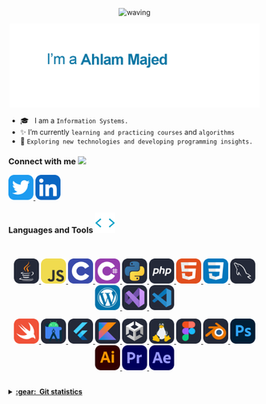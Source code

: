 <div align="center" >
 
 ![waving](https://capsule-render.vercel.app/api?type=waving&height=90&color=gradient)
 
<img src="https://github.com/iihlm/iihlm/blob/main/introfinall.gif" width = "500px" hight="600px"/> 
 </div>
 
<p>
   
    
- 🎓 &nbsp; I am a `Information Systems.`
- ✨ I’m currently `learning and practicing courses` and `algorithms`
- 🐼 `Exploring new technologies and developing programming insights.`
</p>
<h3> Connect with me <img src='https://raw.githubusercontent.com/ShahriarShafin/ShahriarShafin/main/Assets/handshake.gif' width="80px"> </h3>
 
<p > 
<a href="https://twitter.com/ihlmDev" target="_blank" title="ahlam  | Twitter" >
  <img src="https://github.com/tandpfun/skill-icons/blob/main/icons/Twitter.svg" width="50px" /> </a>
  <a href="https://www.linkedin.com/in/ahlam-majed-122210215/" title="LinkedIn"><img src="https://github.com/tandpfun/skill-icons/blob/main/icons/LinkedIn.svg"/ width="50px"> </a>  
</p>
<h3> Languages and Tools <img src='https://github.com/iihlm/iihlm/blob/main/coding.gif' width="40px"> </h3>
<br>

<p align="center">
    <a href="https://www.java.com/en/" title="java"> <img src="https://github.com/tandpfun/skill-icons/blob/main/icons/Java-Dark.svg" 
      alt="Java" width="50px"> </a>
    <a href="https://www.javascript.com/" title="JavaScript"> <img src="https://github.com/tandpfun/skill-icons/blob/main/icons/JavaScript.svg"
       alt="JavaScript" width="50px"> </a>
    <a href="https://www.cprogramming.com/" title="C"> <img src="https://github.com/tandpfun/skill-icons/blob/main/icons/C.svg"
       alt="C" width="50px"> </a>
     <a href="https://www.w3schools.com/cs/index.php" title="C#"> <img src="https://github.com/tandpfun/skill-icons/blob/main/icons/CS.svg"
       alt="C#" width="50px"> </a>
    <a href="https://www.python.org/" title="python"> <img src="https://github.com/tandpfun/skill-icons/blob/main/icons/Python-Dark.svg"
       alt="python" width="50px"> </a>
    <a href="https://www.php.net/" title="php"> <img src="https://github.com/tandpfun/skill-icons/blob/main/icons/PHP-Dark.svg"
       alt="php" width="50px"> 
    <a href="https://www.w3schools.com/css/" title="html"> <img src="https://github.com/tandpfun/skill-icons/blob/main/icons/HTML.svg"
       alt="html" width="50px"> </a>
     <a href="https://www.w3schools.com/css/" title="css"> <img src="https://github.com/tandpfun/skill-icons/blob/main/icons/CSS.svg"
       alt="css" width="50px"> </a>
        <a href="https://www.mysql.com/" title="mysql"> <img src="https://github.com/tandpfun/skill-icons/blob/main/icons/MySQL-Dark.svg"
      alt="mysql" width="50px"> </a>
      <a href="https://wordpress.com/" title="Wordpress"> <img src="https://github.com/tandpfun/skill-icons/blob/main/icons/Wordpress.svg"
      alt="Wordpress" width="50px"> </a>
      <a href="https://visualstudio.microsoft.com/" title="VisualStudio"> <img src="https://github.com/tandpfun/skill-icons/blob/main/icons/VisualStudio-Dark.svg"
      alt="VisualStudio" width="50px"> </a>
      <a href="https://code.visualstudio.com/" title="VSCode"> <img src="https://github.com/tandpfun/skill-icons/blob/main/icons/VSCode-Dark.svg"
      alt="VSCode" width="50px"> </a>
           </p>
         <p>
        <p align="center">
         <a href="https://developer.apple.com/swift/" title="swift"> <img src="https://github.com/tandpfun/skill-icons/blob/main/icons/Swift.svg"
       alt="swift"width="50px"> </a>
        <a href="https://developer.android.com/" title="android"> <img src="https://github.com/tandpfun/skill-icons/blob/main/icons/AndroidStudio-Dark.svg" 
         alt="android" width="50px"> </a>
    <a href="https://flutter.dev/" title="flutter"> <img src="https://github.com/tandpfun/skill-icons/blob/main/icons/Flutter-Dark.svg"
       alt="flutter" width="50px"> </a>
     <a href="https://kotlinlang.org/" title="Kotlin"> <img src="https://github.com/tandpfun/skill-icons/blob/main/icons/Kotlin-Dark.svg"
       alt="Kotlin" width="50px"> </a>
    <a href="ttps://unity.com/" title="unity"> <img src="https://github.com/tandpfun/skill-icons/blob/main/icons/Unity-Dark.svg"
       alt="unity"  width="50px"> 
        <a href="https://www.linux.org/" title="linux"> <img src="https://github.com/tandpfun/skill-icons/blob/main/icons/Linux-Dark.svg"
       alt="linux" width="50px">
       <a href="https://www.figma.com/" title="figma"> <img src="https://github.com/tandpfun/skill-icons/blob/main/icons/Figma-Dark.svg"
      alt="figma" width="50px"</a>
      <a href="https://www.blender.org/" title="Blender"> <img src="https://github.com/tandpfun/skill-icons/blob/main/icons/Blender-Dark.svg"
      alt="Blender" width="50px"</a>
      <a href="https://www.adobe.com/products/photoshop.html?promoid=RBS7NL7F&mv=other" title="Photoshop"> <img src="https://github.com/tandpfun/skill-icons/blob/main/icons/Photoshop.svg"
      alt="Photoshop" width="50px"</a>
      <a href="https://www.adobe.com/in/products/illustrator.html" title="Illustrator"> <img src="https://github.com/tandpfun/skill-icons/blob/main/icons/Illustrator.svg"
      alt="Illustrator" width="50px"</a>
       <a href="https://www.adobe.com/products/photoshop.html?promoid=RBS7NL7F&mv=other" title="Premiere"> <img src="https://github.com/tandpfun/skill-icons/blob/main/icons/Premiere.svg"
      alt="Premiere" width="50px"</a>
       <a href="https://www.adobe.com/products/photoshop.html?promoid=RBS7NL7F&mv=other"> <img src="https://github.com/tandpfun/skill-icons/blob/main/icons/AfterEffects.svg"
      alt="AfterEffects" width="50px"</a>
        </p> 
         <br>
<details close="true">
  <summary><b>:gear: &nbsp;Git statistics</b></summary>

 ![](./profile-3d-contrib/profile-night-rainbow.svg)
  
  <div align="center">
     
  <img height="150px" src="https://github-readme-stats.vercel.app/api?username=iihlm&show_icons=true&theme=highcontrast" />
  <img height="150px" src="https://github-readme-stats.vercel.app/api/top-langs/?username=iihlm&hide=html&layout=compact&theme=highcontrast" />
 </div>
 </details>
